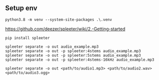 ## Setup env
```
python3.8 -m venv --system-site-packages .\.venv
```

https://github.com/deezer/spleeter/wiki/2.-Getting-started
```
pip install spleeter
```
```
spleeter separate -o out audio_example.mp3
spleeter separate -o out -p spleeter:4stems audio_example.mp3
spleeter separate -o out -p spleeter:5stems audio_example.mp3
spleeter separate -o out -p spleeter:4stems-16kHz audio_example.mp3
```
```
spleeter separate -o out <path/to/audio1.mp3> <path/to/audio2.wav> <path/to/audio3.ogg>
```
